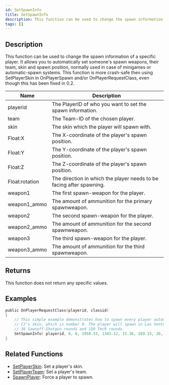 ```yaml
---
id: SetSpawnInfo
title: SetSpawnInfo
description: This function can be used to change the spawn information of a specific player.
tags: []
---
```


## Description

This function can be used to change the spawn information of a specific player. It allows you to automatically set someone's spawn weapons, their team, skin and spawn position, normally used in case of minigames or automatic-spawn systems. This function is more crash-safe then using SetPlayerSkin in OnPlayerSpawn and/or OnPlayerRequestClass, even though this has been fixed in 0.2.

| Name | Description |
| --- | --- |
| playerid | The PlayerID of who you want to set the spawn information. |
| team | The Team-ID of the chosen player. |
| skin | The skin which the player will spawn with. |
| Float:X | The X-coordinate of the player's spawn position. |
| Float:Y | The Y-coordinate of the player's spawn position. |
| Float:Z | The Z-coordinate of the player's spawn position. |
| Float:rotation | The direction in which the player needs to be facing after spawning. |
| weapon1 | The first spawn-weapon for the player. |
| weapon1_ammo | The amount of ammunition for the primary spawnweapon. |
| weapon2 | The second spawn-weapon for the player. |
| weapon2_ammo | The amount of ammunition for the second spawnweapon. |
| weapon3 | The third spawn-weapon for the player. |
| weapon3_ammo | The amount of ammunition for the third spawnweapon. |

## Returns

This function does not return any specific values.

## Examples

```c
public OnPlayerRequestClass(playerid, classid)
{
    // This simple example demonstrates how to spawn every player automatically with
    // CJ's skin, which is number 0. The player will spawn in Las Venturas, with
    // 36 Sawnoff-Shotgun rounds and 150 Tec9 rounds.
    SetSpawnInfo( playerid, 0, 0, 1958.33, 1343.12, 15.36, 269.15, 26, 36, 28, 150, 0, 0 );
}
```

## Related Functions

- [SetPlayerSkin](SetPlayerSkin.md): Set a player's skin.
- [SetPlayerTeam](SetPlayerTeam.md): Set a player's team.
- [SpawnPlayer](SpawnPlayer.md): Force a player to spawn.
